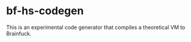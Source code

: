 bf-hs-codegen
=============

This is an experimental code generator that compiles a theoretical VM to Brainfuck.
